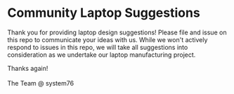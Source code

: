 # Community Laptop Suggestions

Thank you for providing laptop design suggestions! Please file and issue on this repo to communicate your ideas with us. While we won't actively respond to issues in this repo, we will take all suggestions into consideration as we undertake our laptop manufacturing project.

Thanks again!
<br><br>
The Team @ system76
